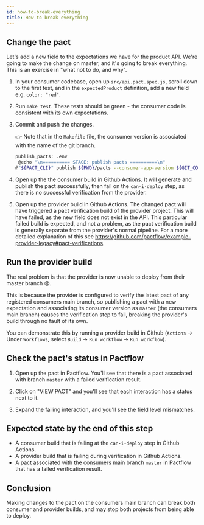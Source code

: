 ```yaml
---
id: how-to-break-everything
title: How to break everything
---
```


## Change the pact

Let's add a new field to the expectations we have for the product API. We're going to make the change on master, and it's going to break everything. This is an exercise in "what not to do, and why".

1. In your consumer codebase, open up `src/api.pact.spec.js`, scroll down to the first test, and in the `expectedProduct` definition, add a new field e.g. `color: "red"`.

1. Run `make test`. These tests should be green - the consumer code is consistent with its own expectations.
   <!-- should we have a note here, as the consumer code doesnt depend on this field, this is consumer drift?  -->

1. Commit and push the changes.

    👉 Note that in the `Makefile` file, the consumer version is associated with the name of the git branch.

    ```bash
    publish_pacts: .env
     @echo "\n========== STAGE: publish pacts ==========\n"
    @"${PACT_CLI}" publish ${PWD}/pacts --consumer-app-version ${GIT_COMMIT} --branch ${GIT_BRANCH}
    ```

1. Open up the the consumer build in Github Actions. It will generate and publish the pact successfully, then fail on the `can-i-deploy` step, as there is no successful verification from the provider.

1. Open up the provider build in Github Actions. The changed pact will have triggered a pact verification build of the provider project. This will have failed, as the new field does not exist in the API. This particular failed build is expected, and not a problem, as the pact verification build is generally separate from the provider's normal pipeline. For a more detailed explanation of this see <https://github.com/pactflow/example-provider-legacy#pact-verifications>.

## Run the provider build

The real problem is that the provider is now unable to deploy from their master branch 😧.

This is because the provider is configured to verify the latest pact of any registered consumers main branch, so publishing a pact with a new expectation and associating its consumer version as `master` (the consumers main branch) causes the verification step to fail, breaking the provider's build through no fault of its own.

You can demonstrate this by running a provider build in Github (`Actions` -> Under `Workflows`, select `Build` -> `Run workflow` -> `Run workflow`).

## Check the pact's status in Pactflow

1. Open up the pact in Pactflow. You'll see that there is a pact associated with branch `master` with a failed verification result.

1. Click on "VIEW PACT" and you'll see that each interaction has a status next to it.

1. Expand the failing interaction, and you'll see the field level mismatches.

## Expected state by the end of this step

* A consumer build that is failing at the `can-i-deploy` step in Github Actions.
* A provider build that is failing during verification in Github Actions.
* A pact associated with the consumers main branch `master` in Pactflow that has a failed verification result.

## Conclusion

Making changes to the pact on the consumers main branch can break both consumer and provider builds, and may stop both projects from being able to deploy.
